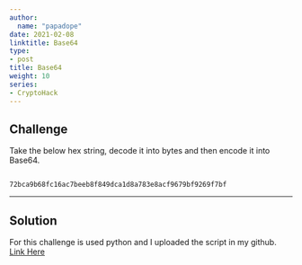 ```yaml
---
author:
  name: "papadope"
date: 2021-02-08
linktitle: Base64
type:
- post
title: Base64
weight: 10
series:
- CryptoHack
---
```


## Challenge

Take the below hex string, decode it into bytes and then encode it into Base64.

```

72bca9b68fc16ac7beeb8f849dca1d8a783e8acf9679bf9269f7bf

```

---

## Solution

For this challenge is used python and I uploaded the script in my github.
[Link Here](https://github.com/Papadope/CryptoHack/blob/main/General/b64.py)
